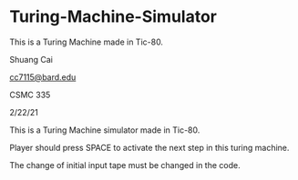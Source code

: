 # Turing-Machine-Simulator
This is a Turing Machine made in Tic-80.

Shuang Cai 

cc7115@bard.edu 

CSMC 335 

2/22/21

This is a Turing Machine simulator made in Tic-80. 

Player should press SPACE to activate the next step in this turing machine.

The change of initial input tape must be changed in the code.
